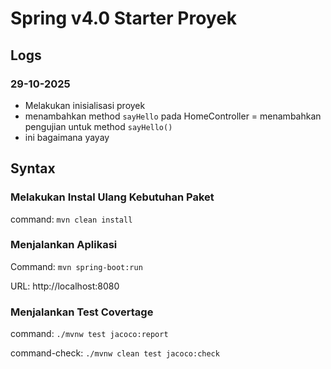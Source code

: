 # Spring v4.0 Starter Proyek

## Logs

### 29-10-2025

- Melakukan inisialisasi proyek
- menambahkan method `sayHello` pada HomeController
= menambahkan pengujian untuk method `sayHello()`
- ini bagaimana yayay


## Syntax

### Melakukan Instal Ulang Kebutuhan Paket

command: `mvn clean install`

### Menjalankan Aplikasi

Command: `mvn spring-boot:run`

URL: http://localhost:8080

### Menjalankan Test Covertage

command: `./mvnw test jacoco:report`

command-check: `./mvnw clean test jacoco:check`




